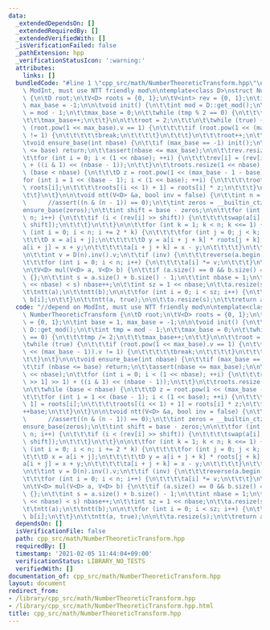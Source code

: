 ```yaml
---
data:
  _extendedDependsOn: []
  _extendedRequiredBy: []
  _extendedVerifiedWith: []
  _isVerificationFailed: false
  _pathExtension: hpp
  _verificationStatusIcon: ':warning:'
  attributes:
    links: []
  bundledCode: "#line 1 \"cpp_src/math/NumberTheoreticTransform.hpp\"\n//depend on\
    \ ModInt, must use NTT friendly mod\n\ntemplate<class D>\nstruct NumberTheoreticTransform\
    \ {\n\tD root;\n\tV<D> roots = {0, 1};\n\tV<int> rev = {0, 1};\n\tint base = 1,\
    \ max_base = -1;\n\n\tvoid init() {\n\t\tint mod = D::get_mod();\n\t\tint tmp\
    \ = mod - 1;\n\t\tmax_base = 0;\n\t\twhile (tmp % 2 == 0) {\n\t\t\ttmp /= 2;\n\
    \t\t\tmax_base++;\n\t\t}\n\n\t\troot = 2;\n\t\t\n\t\twhile (true) {\n\t\t\tif\
    \ (root.pow(1 << max_base).v == 1) {\n\t\t\t\tif (root.pow(1 << (max_base - 1)).v\
    \ != 1) {\n\t\t\t\t\tbreak;\n\t\t\t\t}\n\t\t\t}\n\t\t\troot++;\n\t\t}\n\t}\n\n\
    \tvoid ensure_base(int nbase) {\n\t\tif (max_base == -1) init();\n\t\tif (nbase\
    \ <= base) return;\n\t\tassert(nbase <= max_base);\n\n\t\trev.resize(1 << nbase);\n\
    \t\tfor (int i = 0; i < (1 << nbase); ++i) {\n\t\t\trev[i] = (rev[i >> 1] >> 1)\
    \ + ((i & 1) << (nbase - 1));\n\t\t}\n\t\troots.resize(1 << nbase);\n\n\t\twhile\
    \ (base < nbase) {\n\t\t\tD z = root.pow(1 << (max_base - 1 - base));\n\t\t\t\
    for (int i = 1 << (base - 1); i < (1 << base); ++i) {\n\t\t\t\troots[i << 1] =\
    \ roots[i];\n\t\t\t\troots[(i << 1) + 1] = roots[i] * z;\n\t\t\t}\n\t\t\t++base;\n\
    \t\t}\n\t}\n\n\tvoid ntt(V<D> &a, bool inv = false) {\n\t\tint n = a.size();\n\
    \      //assert((n & (n - 1)) == 0);\n\t\tint zeros = __builtin_ctz(n);\n\t\t\
    ensure_base(zeros);\n\t\tint shift = base - zeros;\n\n\t\tfor (int i = 0; i <\
    \ n; i++) {\n\t\t\tif (i < (rev[i] >> shift)) {\n\t\t\t\tswap(a[i], a[rev[i] >>\
    \ shift]);\n\t\t\t}\n\t\t}\n\n\t\tfor (int k = 1; k < n; k <<= 1) {\n\t\t\tfor\
    \ (int i = 0; i < n; i += 2 * k) {\n\t\t\t\tfor (int j = 0; j < k; j++) {\n\t\t\
    \t\t\tD x = a[i + j];\n\t\t\t\t\tD y = a[i + j + k] * roots[j + k];\n\t\t\t\t\t\
    a[i + j] = x + y;\n\t\t\t\t\ta[i + j + k] = x - y;\n\t\t\t\t}\n\t\t\t}\n\t\t}\n\
    \n\t\tint v = D(n).inv().v;\n\t\tif (inv) {\n\t\t\treverse(a.begin() + 1, a.end());\n\
    \t\t\tfor (int i = 0; i < n; i++) {\n\t\t\t\ta[i] *= v;\n\t\t\t}\n\t\t}\n\t}\n\
    \n\tV<D> mul(V<D> a, V<D> b) {\n\t\tif (a.size() == 0 && b.size() == 0) return\
    \ {};\n\t\tint s = a.size() + b.size() - 1;\n\t\tint nbase = 1;\n\t\twhile ((1\
    \ << nbase) < s) nbase++;\n\t\tint sz = 1 << nbase;\n\t\ta.resize(sz);\n\t\tb.resize(sz);\n\
    \t\tntt(a);\n\t\tntt(b);\n\n\t\tfor (int i = 0; i < sz; i++) {\n\t\t\ta[i] *=\
    \ b[i];\n\t\t}\n\t\tntt(a, true);\n\n\t\ta.resize(s);\n\t\treturn a;\n\t}\n};\n"
  code: "//depend on ModInt, must use NTT friendly mod\n\ntemplate<class D>\nstruct\
    \ NumberTheoreticTransform {\n\tD root;\n\tV<D> roots = {0, 1};\n\tV<int> rev\
    \ = {0, 1};\n\tint base = 1, max_base = -1;\n\n\tvoid init() {\n\t\tint mod =\
    \ D::get_mod();\n\t\tint tmp = mod - 1;\n\t\tmax_base = 0;\n\t\twhile (tmp % 2\
    \ == 0) {\n\t\t\ttmp /= 2;\n\t\t\tmax_base++;\n\t\t}\n\n\t\troot = 2;\n\t\t\n\t\
    \twhile (true) {\n\t\t\tif (root.pow(1 << max_base).v == 1) {\n\t\t\t\tif (root.pow(1\
    \ << (max_base - 1)).v != 1) {\n\t\t\t\t\tbreak;\n\t\t\t\t}\n\t\t\t}\n\t\t\troot++;\n\
    \t\t}\n\t}\n\n\tvoid ensure_base(int nbase) {\n\t\tif (max_base == -1) init();\n\
    \t\tif (nbase <= base) return;\n\t\tassert(nbase <= max_base);\n\n\t\trev.resize(1\
    \ << nbase);\n\t\tfor (int i = 0; i < (1 << nbase); ++i) {\n\t\t\trev[i] = (rev[i\
    \ >> 1] >> 1) + ((i & 1) << (nbase - 1));\n\t\t}\n\t\troots.resize(1 << nbase);\n\
    \n\t\twhile (base < nbase) {\n\t\t\tD z = root.pow(1 << (max_base - 1 - base));\n\
    \t\t\tfor (int i = 1 << (base - 1); i < (1 << base); ++i) {\n\t\t\t\troots[i <<\
    \ 1] = roots[i];\n\t\t\t\troots[(i << 1) + 1] = roots[i] * z;\n\t\t\t}\n\t\t\t\
    ++base;\n\t\t}\n\t}\n\n\tvoid ntt(V<D> &a, bool inv = false) {\n\t\tint n = a.size();\n\
    \      //assert((n & (n - 1)) == 0);\n\t\tint zeros = __builtin_ctz(n);\n\t\t\
    ensure_base(zeros);\n\t\tint shift = base - zeros;\n\n\t\tfor (int i = 0; i <\
    \ n; i++) {\n\t\t\tif (i < (rev[i] >> shift)) {\n\t\t\t\tswap(a[i], a[rev[i] >>\
    \ shift]);\n\t\t\t}\n\t\t}\n\n\t\tfor (int k = 1; k < n; k <<= 1) {\n\t\t\tfor\
    \ (int i = 0; i < n; i += 2 * k) {\n\t\t\t\tfor (int j = 0; j < k; j++) {\n\t\t\
    \t\t\tD x = a[i + j];\n\t\t\t\t\tD y = a[i + j + k] * roots[j + k];\n\t\t\t\t\t\
    a[i + j] = x + y;\n\t\t\t\t\ta[i + j + k] = x - y;\n\t\t\t\t}\n\t\t\t}\n\t\t}\n\
    \n\t\tint v = D(n).inv().v;\n\t\tif (inv) {\n\t\t\treverse(a.begin() + 1, a.end());\n\
    \t\t\tfor (int i = 0; i < n; i++) {\n\t\t\t\ta[i] *= v;\n\t\t\t}\n\t\t}\n\t}\n\
    \n\tV<D> mul(V<D> a, V<D> b) {\n\t\tif (a.size() == 0 && b.size() == 0) return\
    \ {};\n\t\tint s = a.size() + b.size() - 1;\n\t\tint nbase = 1;\n\t\twhile ((1\
    \ << nbase) < s) nbase++;\n\t\tint sz = 1 << nbase;\n\t\ta.resize(sz);\n\t\tb.resize(sz);\n\
    \t\tntt(a);\n\t\tntt(b);\n\n\t\tfor (int i = 0; i < sz; i++) {\n\t\t\ta[i] *=\
    \ b[i];\n\t\t}\n\t\tntt(a, true);\n\n\t\ta.resize(s);\n\t\treturn a;\n\t}\n};"
  dependsOn: []
  isVerificationFile: false
  path: cpp_src/math/NumberTheoreticTransform.hpp
  requiredBy: []
  timestamp: '2021-02-05 11:44:04+09:00'
  verificationStatus: LIBRARY_NO_TESTS
  verifiedWith: []
documentation_of: cpp_src/math/NumberTheoreticTransform.hpp
layout: document
redirect_from:
- /library/cpp_src/math/NumberTheoreticTransform.hpp
- /library/cpp_src/math/NumberTheoreticTransform.hpp.html
title: cpp_src/math/NumberTheoreticTransform.hpp
---
```

